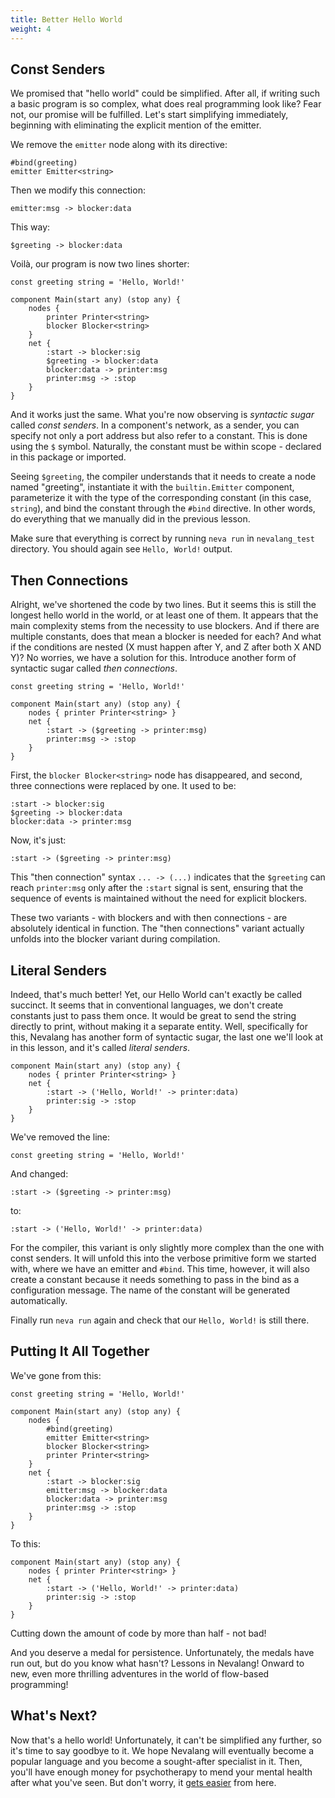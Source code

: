 ```yaml
---
title: Better Hello World
weight: 4
---
```


## Const Senders

We promised that "hello world" could be simplified. After all, if writing such a basic program is so complex, what does real programming look like? Fear not, our promise will be fulfilled. Let's start simplifying immediately, beginning with eliminating the explicit mention of the emitter.

We remove the `emitter` node along with its directive:

```neva
#bind(greeting)
emitter Emitter<string>
```

Then we modify this connection:

```neva
emitter:msg -> blocker:data
```

This way:

```neva
$greeting -> blocker:data
```

Voilà, our program is now two lines shorter:

```neva
const greeting string = 'Hello, World!'

component Main(start any) (stop any) {
    nodes {
        printer Printer<string>
        blocker Blocker<string>
    }
    net {
        :start -> blocker:sig
        $greeting -> blocker:data
        blocker:data -> printer:msg
        printer:msg -> :stop
    }
}
```

And it works just the same. What you're now observing is _syntactic sugar_ called _const senders_. In a component's network, as a sender, you can specify not only a port address but also refer to a constant. This is done using the `$` symbol. Naturally, the constant must be within scope - declared in this package or imported.

Seeing `$greeting`, the compiler understands that it needs to create a node named "greeting", instantiate it with the `builtin.Emitter` component, parameterize it with the type of the corresponding constant (in this case, `string`), and bind the constant through the `#bind` directive. In other words, do everything that we manually did in the previous lesson.

Make sure that everything is correct by running `neva run` in `nevalang_test` directory. You should again see `Hello, World!` output.

## Then Connections

Alright, we've shortened the code by two lines. But it seems this is still the longest hello world in the world, or at least one of them. It appears that the main complexity stems from the necessity to use blockers. And if there are multiple constants, does that mean a blocker is needed for each? And what if the conditions are nested (X must happen after Y, and Z after both X AND Y)? No worries, we have a solution for this. Introduce another form of syntactic sugar called _then connections_.

```neva
const greeting string = 'Hello, World!'

component Main(start any) (stop any) {
	nodes { printer Printer<string> }
	net {
		:start -> ($greeting -> printer:msg)
		printer:msg -> :stop
	}
}
```

First, the `blocker Blocker<string>` node has disappeared, and second, three connections were replaced by one. It used to be:

```neva
:start -> blocker:sig
$greeting -> blocker:data
blocker:data -> printer:msg
```

Now, it's just:

```neva
:start -> ($greeting -> printer:msg)
```

This "then connection" syntax `... -> (...)` indicates that the `$greeting` can reach `printer:msg` only after the `:start` signal is sent, ensuring that the sequence of events is maintained without the need for explicit blockers.

These two variants - with blockers and with then connections - are absolutely identical in function. The "then connections" variant actually unfolds into the blocker variant during compilation.

## Literal Senders

Indeed, that's much better! Yet, our Hello World can't exactly be called succinct. It seems that in conventional languages, we don't create constants just to pass them once. It would be great to send the string directly to print, without making it a separate entity. Well, specifically for this, Nevalang has another form of syntactic sugar, the last one we'll look at in this lesson, and it's called _literal senders_.

```neva
component Main(start any) (stop any) {
	nodes { printer Printer<string> }
	net {
		:start -> ('Hello, World!' -> printer:data)
		printer:sig -> :stop
	}
}
```

We've removed the line:

```neva
const greeting string = 'Hello, World!'
```

And changed:

```neva
:start -> ($greeting -> printer:msg)
```

to:

```neva
:start -> ('Hello, World!' -> printer:data)
```

For the compiler, this variant is only slightly more complex than the one with const senders. It will unfold this into the verbose primitive form we started with, where we have an emitter and `#bind`. This time, however, it will also create a constant because it needs something to pass in the bind as a configuration message. The name of the constant will be generated automatically.

Finally run `neva run` again and check that our `Hello, World!` is still there.

## Putting It All Together

We've gone from this:

```neva
const greeting string = 'Hello, World!'

component Main(start any) (stop any) {
    nodes {
        #bind(greeting)
        emitter Emitter<string>
        blocker Blocker<string>
        printer Printer<string>
    }
    net {
        :start -> blocker:sig
        emitter:msg -> blocker:data
        blocker:data -> printer:msg
        printer:msg -> :stop
    }
}
```

To this:

```neva
component Main(start any) (stop any) {
    nodes { printer Printer<string> }
    net {
        :start -> ('Hello, World!' -> printer:data)
        printer:sig -> :stop
    }
}
```

Cutting down the amount of code by more than half - not bad!

And you deserve a medal for persistence. Unfortunately, the medals have run out, but do you know what hasn't? Lessons in Nevalang! Onward to new, even more thrilling adventures in the world of flow-based programming!

## What's Next?

Now that's a hello world! Unfortunately, it can't be simplified any further, so it's time to say goodbye to it. We hope Nevalang will eventually become a popular language and you become a sought-after specialist in it. Then, you'll have enough money for psychotherapy to mend your mental health after what you've seen. But don't worry, it [gets easier](/docs/tutorial/05) from here.
